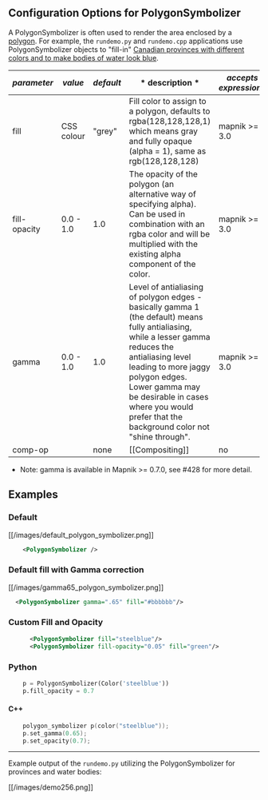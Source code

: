 <!-- Name: PolygonSymbolizer -->
## Configuration Options for PolygonSymbolizer

A PolygonSymbolizer is often used to render the area enclosed by a [polygon](http://en.wikipedia.org/wiki/Polygon). For example, the `rundemo.py` and `rundemo.cpp` applications use PolygonSymbolizer objects to "fill-in" [Canadian provinces with different colors and to make bodies of water look blue](http://http://github.com/mapnik/mapnik/wiki/attachment/wiki/PolygonSymbolizer/demo256.png?format=raw).

| *parameter* | *value*  | *default* | * description * | *accepts expressions* |
-------------|---------|------------|----------------|-----------------------|
| fill            |  CSS colour | "grey" | Fill color to assign to a polygon, defaults to rgba(128,128,128,1) which means gray and fully opaque (alpha = 1), same as rgb(128,128,128) | mapnik >= 3.0 |
| fill-opacity | 0.0 - 1.0 | 1.0 | The opacity of the polygon (an alternative way of specifying alpha). Can be used in combination with an rgba color and will be multiplied with the existing alpha component of the color. | mapnik >= 3.0 |
| gamma | 0.0 - 1.0 | 1.0 | Level of antialiasing of polygon edges - basically gamma 1 (the default) means fully antialiasing, while a lesser gamma reduces the antialiasing level leading to more jaggy polygon edges. Lower gamma may be desirable in cases where you would prefer that the background color not "shine through". | mapnik >= 3.0 |
| comp-op | | none | [[Compositing]] | no |

* Note: gamma is available in Mapnik >= 0.7.0, see #428 for more detail.

## Examples

### Default

[[/images/default_polygon_symbolizer.png]]


```xml
    <PolygonSymbolizer />
```

### Default fill with Gamma correction


[[/images/gamma65_polygon_symbolizer.png]]


```xml
  <PolygonSymbolizer gamma=".65" fill="#bbbbbb"/>
```

### Custom Fill and Opacity

```xml
      <PolygonSymbolizer fill="steelblue"/>
      <PolygonSymbolizer fill-opacity="0.05" fill="green"/>

```
    
### Python
    
```python
    p = PolygonSymbolizer(Color('steelblue'))
    p.fill_opacity = 0.7
```

#### C++

``` c++
    polygon_symbolizer p(color("steelblue"));
    p.set_gamma(0.65);
    p.set_opacity(0.7);
```

----

Example output of the `rundemo.py` utilizing the PolygonSymbolizer for provinces and water bodies:

[[/images/demo256.png]]